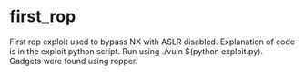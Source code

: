 # first_rop
First rop exploit used to bypass NX with ASLR disabled. Explanation of code is in the exploit python script. 
Run using ./vuln $(python exploit.py).
Gadgets were found using ropper.
